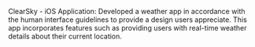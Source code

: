 ClearSky - iOS Application: Developed a weather app in accordance with the human interface guidelines to provide a design users appreciate. 
This app incorporates features such as providing users with real-time weather details about their current location.

